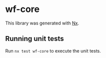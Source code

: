# wf-core

This library was generated with [Nx](https://nx.dev).

## Running unit tests

Run `nx test wf-core` to execute the unit tests.
